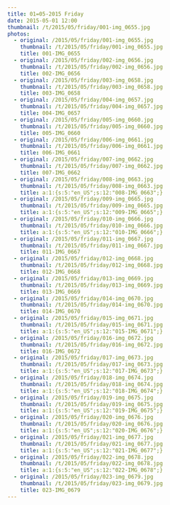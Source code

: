 ```yaml
---
title: 01=05-2015 Friday
date: 2015-05-01 12:00
thumbnail: /t/2015/05/friday/001-img_0655.jpg
photos:
  - original: /2015/05/friday/001-img_0655.jpg
    thumbnail: /t/2015/05/friday/001-img_0655.jpg
    title: 001-IMG_0655
  - original: /2015/05/friday/002-img_0656.jpg
    thumbnail: /t/2015/05/friday/002-img_0656.jpg
    title: 002-IMG_0656
  - original: /2015/05/friday/003-img_0658.jpg
    thumbnail: /t/2015/05/friday/003-img_0658.jpg
    title: 003-IMG_0658
  - original: /2015/05/friday/004-img_0657.jpg
    thumbnail: /t/2015/05/friday/004-img_0657.jpg
    title: 004-IMG_0657
  - original: /2015/05/friday/005-img_0660.jpg
    thumbnail: /t/2015/05/friday/005-img_0660.jpg
    title: 005-IMG_0660
  - original: /2015/05/friday/006-img_0661.jpg
    thumbnail: /t/2015/05/friday/006-img_0661.jpg
    title: 006-IMG_0661
  - original: /2015/05/friday/007-img_0662.jpg
    thumbnail: /t/2015/05/friday/007-img_0662.jpg
    title: 007-IMG_0662
  - original: /2015/05/friday/008-img_0663.jpg
    thumbnail: /t/2015/05/friday/008-img_0663.jpg
    title: a:1:{s:5:"en_US";s:12:"008-IMG_0663";}
  - original: /2015/05/friday/009-img_0665.jpg
    thumbnail: /t/2015/05/friday/009-img_0665.jpg
    title: a:1:{s:5:"en_US";s:12:"009-IMG_0665";}
  - original: /2015/05/friday/010-img_0666.jpg
    thumbnail: /t/2015/05/friday/010-img_0666.jpg
    title: a:1:{s:5:"en_US";s:12:"010-IMG_0666";}
  - original: /2015/05/friday/011-img_0667.jpg
    thumbnail: /t/2015/05/friday/011-img_0667.jpg
    title: 011-IMG_0667
  - original: /2015/05/friday/012-img_0668.jpg
    thumbnail: /t/2015/05/friday/012-img_0668.jpg
    title: 012-IMG_0668
  - original: /2015/05/friday/013-img_0669.jpg
    thumbnail: /t/2015/05/friday/013-img_0669.jpg
    title: 013-IMG_0669
  - original: /2015/05/friday/014-img_0670.jpg
    thumbnail: /t/2015/05/friday/014-img_0670.jpg
    title: 014-IMG_0670
  - original: /2015/05/friday/015-img_0671.jpg
    thumbnail: /t/2015/05/friday/015-img_0671.jpg
    title: a:1:{s:5:"en_US";s:12:"015-IMG_0671";}
  - original: /2015/05/friday/016-img_0672.jpg
    thumbnail: /t/2015/05/friday/016-img_0672.jpg
    title: 016-IMG_0672
  - original: /2015/05/friday/017-img_0673.jpg
    thumbnail: /t/2015/05/friday/017-img_0673.jpg
    title: a:1:{s:5:"en_US";s:12:"017-IMG_0673";}
  - original: /2015/05/friday/018-img_0674.jpg
    thumbnail: /t/2015/05/friday/018-img_0674.jpg
    title: a:1:{s:5:"en_US";s:12:"018-IMG_0674";}
  - original: /2015/05/friday/019-img_0675.jpg
    thumbnail: /t/2015/05/friday/019-img_0675.jpg
    title: a:1:{s:5:"en_US";s:12:"019-IMG_0675";}
  - original: /2015/05/friday/020-img_0676.jpg
    thumbnail: /t/2015/05/friday/020-img_0676.jpg
    title: a:1:{s:5:"en_US";s:12:"020-IMG_0676";}
  - original: /2015/05/friday/021-img_0677.jpg
    thumbnail: /t/2015/05/friday/021-img_0677.jpg
    title: a:1:{s:5:"en_US";s:12:"021-IMG_0677";}
  - original: /2015/05/friday/022-img_0678.jpg
    thumbnail: /t/2015/05/friday/022-img_0678.jpg
    title: a:1:{s:5:"en_US";s:12:"022-IMG_0678";}
  - original: /2015/05/friday/023-img_0679.jpg
    thumbnail: /t/2015/05/friday/023-img_0679.jpg
    title: 023-IMG_0679
---
```

